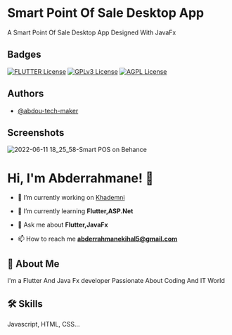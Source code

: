 #   Smart Point Of Sale Desktop App

A Smart Point Of Sale Desktop App Designed With JavaFx 

## Badges


[![FLUTTER License](https://img.shields.io/badge/License-MIT-green.svg)](https://choosealicense.com/licenses/mit/)
[![GPLv3 License](https://img.shields.io/badge/License-GPL%20v3-yellow.svg)](https://opensource.org/licenses/)
[![AGPL License](https://img.shields.io/badge/license-AGPL-blue.svg)](http://www.gnu.org/licenses/agpl-3.0)


## Authors

- [@abdou-tech-maker](https://github.com/abdou-tech-maker)


## Screenshots


![2022-06-11 18_25_58-Smart POS on Behance](https://user-images.githubusercontent.com/60049661/194718281-f47cdc20-c0cf-436c-8e4b-8110fb9e0dec.png)


# Hi, I'm Abderrahmane! 👋



- 🔭 I’m currently working on [Khademni](https://github.com/abdou-tech-maker/Khademni)

- 🌱 I’m currently learning **Flutter,ASP.Net**

- 💬 Ask me about **Flutter,JavaFx**

- 📫 How to reach me **abderrahmanekihal5@gmail.com**
## 🚀 About Me
I'm a Flutter And Java Fx developer Passionate About Coding And IT World 


## 🛠 Skills
Javascript, HTML, CSS...
